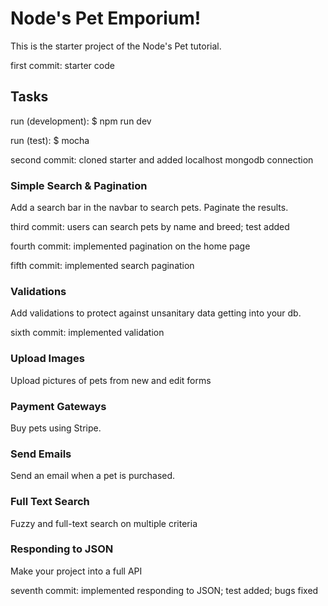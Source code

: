 # Node's Pet Emporium!

This is the starter project of the Node's Pet tutorial.

first commit: starter code

## Tasks

run (development): $ npm run dev

run (test): $ mocha

second commit: cloned starter and added localhost mongodb connection

### Simple Search & Pagination

Add a search bar in the navbar to search pets. Paginate the results.

third commit: users can search pets by name and breed; test added

fourth commit: implemented pagination on the home page

fifth commit: implemented search pagination

### Validations

Add validations to protect against unsanitary data getting into your db.

sixth commit: implemented validation

### Upload Images

Upload pictures of pets from new and edit forms

### Payment Gateways

Buy pets using Stripe.

### Send Emails

Send an email when a pet is purchased.

### Full Text Search

Fuzzy and full-text search on multiple criteria

### Responding to JSON

Make your project into a full API

seventh commit: implemented responding to JSON; test added; bugs fixed
